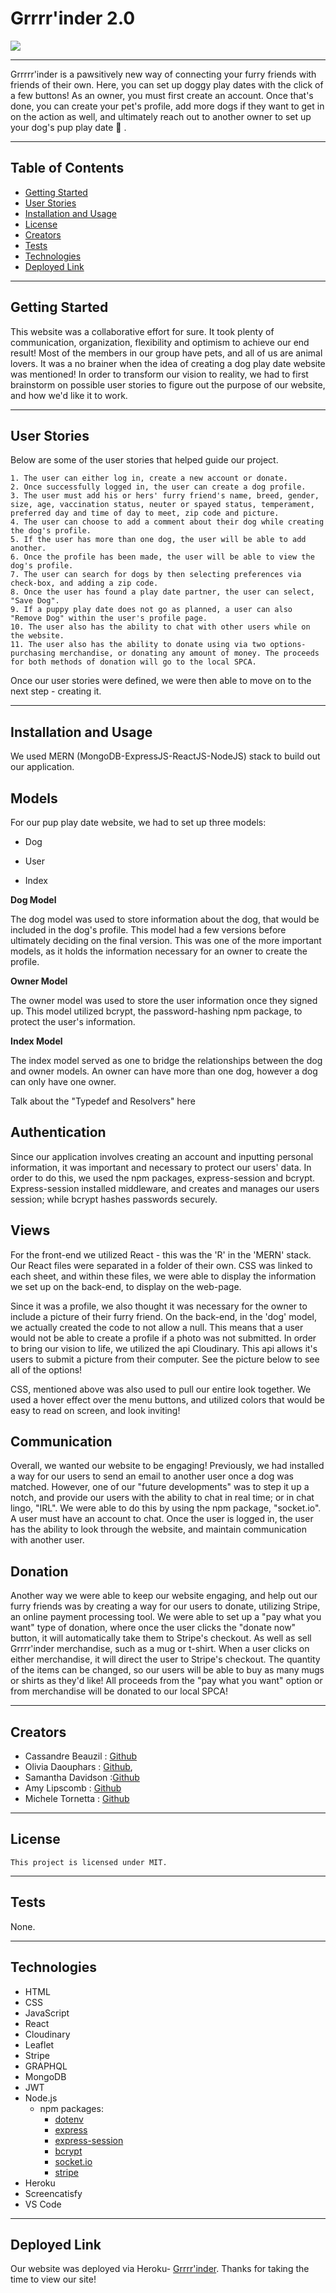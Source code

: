 #  Grrrr'inder 2.0

<img src="https://img.shields.io/badge/License-MIT-ff69b4.svg">

---
Grrrrr'inder is a pawsitively new way of connecting your furry friends with friends of their own. Here, you can set up doggy play dates with the click of a few buttons! As an owner, you must first create an account. Once that's done, you can create your pet's profile, add more dogs if they want to get in on the action as well, and ultimately reach out to another owner to set up your dog's pup play date &#128054; . 

<!-- ![loginpage](./public/assets/images/logingiphy.gif) -->

----
## Table of Contents 
  * [Getting Started](#getting-started)
  * [User Stories](#user-stories)
  * [Installation and Usage](#installation-and-usage)
  * [License](#license)
  * [Creators](#creators)
  * [Tests](#tests)
  * [Technologies](#technologies)
  * [Deployed Link](#deployed-link)
---

## Getting Started


This website was a collaborative effort for sure. It took plenty of communication, organization, flexibility and optimism to achieve our end result! Most of the members in our group have pets, and all of us are animal lovers. It was a no brainer when the idea of creating a dog play date website was mentioned! In order to transform our vision to reality, we had to first brainstorm on possible user stories to figure out the purpose of our website, and how we'd like it to work. 


---
## User Stories


	
Below are some of the user stories that helped guide our project. 

	1. The user can either log in, create a new account or donate. 
	2. Once successfully logged in, the user can create a dog profile. 
	3. The user must add his or hers' furry friend's name, breed, gender, size, age, vaccination status, neuter or spayed status, temperament, preferred day and time of day to meet, zip code and picture. 
	4. The user can choose to add a comment about their dog while creating the dog's profile. 
	5. If the user has more than one dog, the user will be able to add another. 
    6. Once the profile has been made, the user will be able to view the dog's profile. 
    7. The user can search for dogs by then selecting preferences via check-box, and adding a zip code.
	8. Once the user has found a play date partner, the user can select, "Save Dog". 
    9. If a puppy play date does not go as planned, a user can also "Remove Dog" within the user's profile page. 
    10. The user also has the ability to chat with other users while on the website.
    11. The user also has the ability to donate using via two options- purchasing merchandise, or donating any amount of money. The proceeds for both methods of donation will go to the local SPCA. 
Once our user stories were defined, we were then able to move on to the next step - creating it. 

---

## Installation and Usage


We used MERN (MongoDB-ExpressJS-ReactJS-NodeJS) stack to build out our application. 

<!-- In the back-end, we had to create a database, models and routes.  -->


<h2 align="left">Models</h2>


For our pup play date website, we had to set up three models:

+ Dog 
- User
+ Index 


<strong>Dog Model</strong>

The dog model was used to store information about the dog, that would be included in the dog's profile. This model had a few versions before ultimately deciding on the final version. This was one of the more important models, as it holds the information necessary for an owner to create the profile. 


<strong>Owner Model</strong>

The owner model was used to store the user information once they signed up. This model utilized bcrypt, the password-hashing npm package, to protect the user's information.  

<strong>Index Model</strong>

The index model served as one to bridge the relationships between the dog and owner models. An owner can have more than one dog, however a dog can only have one owner. 


Talk about the "Typedef and Resolvers" here
<!-- <h2 align="left">Routes and Controllers</h2> 


Once our server and models were created, we were able to move on and set up the routes. Within our 'Controller' folder, we created a 'Dog' route, 'Owner' route, 'Homepage' route and 'Index' route.  -->

<!-- <strong>Dog Route</strong>

The dog route utilizes four types of HTTP requests:

+ Get - Allows the user to either search all dogs, or search dogs based on specific search criteria. Figuring out this specific code was a bit tricky, but ultimately we were able to accomplish our goal by adding a 'where: query'. 

- Post - Allows the user to create a new profile and send a request for email contact. 

+ Put - Allows the user to update an existing dog profile. 

- Delete - Allows the user to delete the profile. 



<strong>Owner Route</strong>

The owner route utilizes three types of HTTP requests:

+ Get - Allows the user to search for all owners. 

- Post - Allows the user to create a new user account. When creating an account, a user will have to make a username and password, that is at least eight characters long. This HTPT request also allows a user to log in. 

+ Delete - Allows the user to delete the user account.  -->


<!-- <strong>Homepage Route</strong>

The homepage route utilizes the GET HTTP request, that allows the users to sign up, log in, create a profile, add a dog, match and meet and log out.  -->



<!-- <strong>Index Route</strong>


The index route served as one to bridge the 'dog' and 'owner' route together. 

After the routes were created, we tested them using Insomnia to confirm that our request was good. -->



<h2 align="left">Authentication</h2>

Since our application involves creating an account and inputting personal information, it was important and necessary to protect our users' data. In order to do this, we used the npm packages, express-session and bcrypt. Express-session installed middleware, and creates and manages our users session; while bcrypt hashes passwords securely. 


<h2 align="left">Views</h2>

For the front-end we utilized React - this was the 'R' in the 'MERN' stack. Our React files were separated in a folder of their own. CSS was linked to each sheet, and within these files, we were able to display the information we set up on the back-end, to display on the web-page. 

Since it was a profile, we also thought it was necessary for the owner to include a picture of their furry friend. On the back-end, in the 'dog' model, we actually created the code to not allow a null. This means that a user would not be able to create a profile if a photo was not submitted. In order to bring our vision to life, we utilized the api Cloudinary. This api allows it's users to submit a picture from their computer. See the picture below to see all of the options! 

CSS, mentioned above was also used to pull our entire look together. We used a hover effect over the menu buttons, and utilized colors that would be easy to read on screen, and look inviting! 

<h2 align="left">Communication</h2>

Overall, we wanted our website to be engaging! Previously, we had installed a way for our users to send an email to another user once a dog was matched. However, one of our "future developments" was to step it up a notch, and provide our users with the ability to chat in real time; or in chat lingo, "IRL". We were able to do this by using the npm package, "socket.io". A user must have an account to chat. Once the user is logged in, the user has the ability to look through the website, and maintain communication with another user.

<!-- Enter a pic here of the chat box -->

<h2 align="left">Donation</h2>

Another way we were able to keep our website engaging, and help out our furry friends was by creating a way for our users to donate, utilizing Stripe, an online payment processing tool. We were able to set up a "pay what you want" type of donation, where once the user clicks the "donate now" button, it will automatically take them to Stripe's checkout. As well as sell Grrrr'inder merchandise, such as a mug or t-shirt. When a user clicks on either merchandise, it will direct the user to Stripe's checkout. The quantity of the items can be changed, so our users will be able to buy as many mugs or shirts as they'd like! All proceeds from the "pay what you want" option or from merchandise will be donated to our local SPCA!

---
## Creators
  
+  Cassandre Beauzil : [Github](https://github.com/CassNoisette)
+  Olivia Daouphars : [Github](https://github.com/estilbee),
+  Samantha Davidson :[Github](https://github.com/SamanthaJaneDavidson)
+  Amy Lipscomb : [Github](https://github.com/AmyLipscomb)
+  Michele Tornetta : [Github](https://github.com/MicheleTornetta)
  ---

## License
```
This project is licensed under MIT.
```
---

## Tests

None.

 ---
 ## Technologies
* HTML
* CSS
* JavaScript
* React
* Cloudinary
* Leaflet 
* Stripe
* GRAPHQL
* MongoDB
* JWT
* Node.js
    * npm packages:
       * [dotenv](https://www.npmjs.com/package/dotenv)
       * [express](https://www.npmjs.com/package/express)
	  * [express-session](https://www.npmjs.com/package/express-session)
	  * [bcrypt](https://www.npmjs.com/package/bcrypt)
      * [socket.io](https://www.npmjs.com/package/socket.io)
      * [stripe](https://www.npmjs.com/package/stripe)
	  <!-- * [nodemailer](https://www.npmjs.com/package/nodemailer) -->
* Heroku 
* Screencatisfy
* VS Code
 ---

## Deployed Link

Our website was deployed via Heroku- [Grrrr'inder](https://floating-reef-00120.herokuapp.com/login). Thanks for taking the time to view our site! 